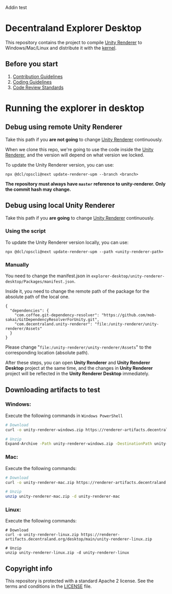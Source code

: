 Addin test

# Decentraland Explorer Desktop

This repository contains the project to compile [Unity Renderer](https://github.com/decentraland/unity-renderer) to Windows/Mac/Linux and distribute it with the [kernel](https://github.com/decentraland/kernel).

## Before you start

1. [Contribution Guidelines](https://github.com/decentraland/unity-renderer/.github/CONTRIBUTING.md)
2. [Coding Guidelines](https://github.com/decentraland/unity-renderer/docs/style-guidelines.md)
3. [Code Review Standards](https://github.com/decentraland/unity-renderer/docs/code-review-standards.md)

# Running the explorer in desktop

## Debug using remote Unity Renderer

Take this path if you **are not going** to change [Unity Renderer](https://github.com/decentraland/unity-renderer) continuously.

When we clone this repo, we're going to use the code inside the [Unity Renderer](https://github.com/decentraland/unity-renderer), and the version will depend on what version we locked.

To update the Unity Renderer version, you can use:

```
npx @dcl/opscli@next update-renderer-upm --branch <branch>
```

**The repository must always have `master` reference to unity-renderer. Only the commit hash may change.**

## Debug using local Unity Renderer

Take this path if you **are going** to change [Unity Renderer](https://github.com/decentraland/unity-renderer) continuously.
### Using the script

To update the Unity Renderer version locally, you can use:

```
npx @dcl/opscli@next update-renderer-upm --path <unity-renderer-path>
```
### Manually

You need to change the manifest.json in `explorer-desktop/unity-renderer-desktop/Packages/manifest.json`.

Inside it, you need to change the remote path of the package for the absolute path of the local one.

```
{
  "dependencies": {
    "com.coffee.git-dependency-resolver": "https://github.com/mob-sakai/GitDependencyResolverForUnity.git",
    "com.decentraland.unity-renderer": "file:/unity-renderer/unity-renderer/Assets"
  }
}
```

Please change "`file:/unity-renderer/unity-renderer/Assets`" to the corresponding location (absolute path).

After these steps, you can open **Unity Renderer** and **Unity Renderer Desktop** project at the same time, and the changes in **Unity Renderer** project will be reflected in the **Unity Renderer Desktop** immediately.

## Downloading artifacts to test

### Windows:
Execute the following commands in `Windows PowerShell`
```bash
# Download
curl -o unity-renderer-windows.zip https://renderer-artifacts.decentraland.org/desktop/main/unity-renderer-windows.zip

# Unzip
Expand-Archive -Path unity-renderer-windows.zip -DestinationPath unity-renderer-windows -Force
```
### Mac:
Execute the following commands:
```bash
# Download
curl -o unity-renderer-mac.zip https://renderer-artifacts.decentraland.org/desktop/main/unity-renderer-mac.zip

# Unzip
unzip unity-renderer-mac.zip -d unity-renderer-mac
```
### Linux: 
Execute the following commands:
```
# Download
curl -o unity-renderer-linux.zip https://renderer-artifacts.decentraland.org/desktop/main/unity-renderer-linux.zip

# Unzip
unzip unity-renderer-linux.zip -d unity-renderer-linux
```

## Copyright info

This repository is protected with a standard Apache 2 license. See the terms and conditions in the [LICENSE](LICENSE) file.

